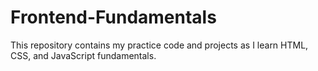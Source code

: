 # Frontend-Fundamentals
This repository contains my practice code and projects as I learn HTML, CSS, and JavaScript fundamentals.
